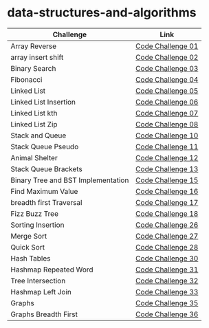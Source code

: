 # data-structures-and-algorithms

| Challenge                          | Link                                                               |
|------------------------------------|--------------------------------------------------------------------|
| Array Reverse                      | [Code Challenge 01](Algorithm/Reverse_Array/README.md)             |
| array insert shift                 | [Code Challenge 02](Algorithm/array_insert_shift/README.md)        |
| Binary Search                      | [Code Challenge 03](Algorithm/array_binary_search/README.md)       |
| Fibonacci                          | [Code Challenge 04](Algorithm/Fibunacci/README.md)                 |
| Linked List                        | [Code Challenge 05](DS/linked_list/Code_challenge05.md)            |
| Linked List Insertion              | [Code Challenge 06](DS/linked_list/Code_challenge06.md)            |
| Linked List kth                    | [Code Challenge 07](DS/linked_list/Code_challenge07.md)            |
| Linked List Zip                    | [Code Challenge 08](DS/linked_list/Code_challenge08.md)            |
| Stack and Queue                    | [Code Challenge 10](DS/stack_queue/stack_and_queue/README.md)      |
| Stack Queue Pseudo                 | [Code Challenge 11](DS/stack_queue/pseudo_queue/PseudoQueue.md)    |
| Animal Shelter                     | [Code Challenge 12](DS/stack_queue/animal_shelter/README.md)       |
| Stack Queue Brackets               | [Code Challenge 13](DS/stack_queue/stack_queue_brackets/README.md) |
| Binary Tree and BST Implementation | [Code Challenge 15](DS/Trees/binary_tree/README.md)                |
| Find Maximum Value                 | [Code Challenge 16](DS/Trees/binary_tree/README.md)                |
| breadth first Traversal            | [Code Challenge 17](DS/Trees/binary_tree/breadth_first_md.md)      |
| Fizz Buzz Tree                     | [Code Challenge 18](DS/Trees/fizz_buzz_tree/READMEmd)              |
| Sorting Insertion                  | [Code Challenge 26](Algorithm/Sorting/sorting_insertion/README.md) |
| Merge Sort                         | [Code Challenge 27](Algorithm/Sorting/merge_sort/README.md)        |
| Quick Sort                         | [Code Challenge 28](Algorithm/Sorting/quick_sort/README.md)        |
| Hash Tables                        | [Code Challenge 30](DS/Hash_Tables/README.md)                      |
| Hashmap Repeated Word              | [Code Challenge 31](DS/Hash_Tables/hashmap_repeated_word.md)       |
| Tree Intersection                  | [Code Challenge 32](DS/Hash_Tables/tree_intersection/README.md)    |
| Hashmap Left Join                  | [Code Challenge 33](DS/Hash_Tables/hashmap_left_join/README.md)    |
| Graphs                             | [Code Challenge 35](DS/Graph/README.md)                            |
| Graphs Breadth First               | [Code Challenge 36](DS/Graph/README.md)                            |

